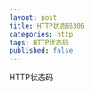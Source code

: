```yaml
---
layout: post
title: HTTP状态码306
categories: http
tags: HTTP状态码
published: false
---
```


HTTP状态码